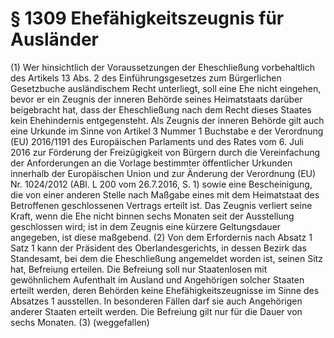 # § 1309 Ehefähigkeitszeugnis für Ausländer
(1) Wer hinsichtlich der Voraussetzungen der Eheschließung vorbehaltlich des Artikels 13 Abs. 2 des Einführungsgesetzes zum Bürgerlichen Gesetzbuche ausländischem Recht unterliegt, soll eine Ehe nicht eingehen, bevor er ein Zeugnis der inneren Behörde seines Heimatstaats darüber beigebracht hat, dass der Eheschließung nach dem Recht dieses Staates kein Ehehindernis entgegensteht. Als Zeugnis der inneren Behörde gilt auch eine Urkunde im Sinne von Artikel 3 Nummer 1 Buchstabe e der Verordnung (EU) 2016/1191 des Europäischen Parlaments und des Rates vom 6. Juli 2016 zur Förderung der Freizügigkeit von Bürgern durch die Vereinfachung der Anforderungen an die Vorlage bestimmter öffentlicher Urkunden innerhalb der Europäischen Union und zur Änderung der Verordnung (EU) Nr. 1024/2012 (ABl. L 200 vom 26.7.2016, S. 1) sowie eine Bescheinigung, die von einer anderen Stelle nach Maßgabe eines mit dem Heimatstaat des Betroffenen geschlossenen Vertrags erteilt ist. Das Zeugnis verliert seine Kraft, wenn die Ehe nicht binnen sechs Monaten seit der Ausstellung geschlossen wird; ist in dem Zeugnis eine kürzere Geltungsdauer angegeben, ist diese maßgebend.
(2) Von dem Erfordernis nach Absatz 1 Satz 1 kann der Präsident des Oberlandesgerichts, in dessen Bezirk das Standesamt, bei dem die Eheschließung angemeldet worden ist, seinen Sitz hat, Befreiung erteilen. Die Befreiung soll nur Staatenlosen mit gewöhnlichem Aufenthalt im Ausland und Angehörigen solcher Staaten erteilt werden, deren Behörden keine Ehefähigkeitszeugnisse im Sinne des Absatzes 1 ausstellen. In besonderen Fällen darf sie auch Angehörigen anderer Staaten erteilt werden. Die Befreiung gilt nur für die Dauer von sechs Monaten.
(3) (weggefallen)